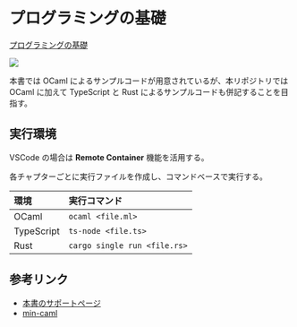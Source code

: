 # プログラミングの基礎

[プログラミングの基礎](https://www.amazon.co.jp/dp/4781911609/)

![](https://images-na.ssl-images-amazon.com/images/I/51FBsJHo4EL._SX353_BO1,204,203,200_.jpg)

本書では OCaml によるサンプルコードが用意されているが、本リポジトリでは OCaml に加えて TypeScript と Rust によるサンプルコードも併記することを目指す。

## 実行環境

VSCode の場合は **Remote Container** 機能を活用する。

各チャプターごとに実行ファイルを作成し、コマンドベースで実行する。

| 環境       | 実行コマンド                 |
| :--------- | :--------------------------- |
| OCaml      | `ocaml <file.ml>`            |
| TypeScript | `ts-node <file.ts>`          |
| Rust       | `cargo single run <file.rs>` |

## 参考リンク

- [本書のサポートページ](http://pllab.is.ocha.ac.jp/~asai/book/Top.html)
- [min-caml](https://github.com/esumii/min-caml)
